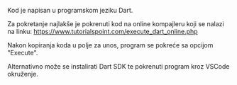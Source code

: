 Kod je napisan u programskom jeziku Dart.

Za pokretanje najlakše je pokrenuti kod na online kompajleru koji se nalazi na linku:
https://www.tutorialspoint.com/execute_dart_online.php

Nakon kopiranja koda u polje za unos, program se pokreće sa opcijom "Execute".

Alternativno može se instalirati Dart SDK te pokrenuti program kroz VSCode okruženje.
